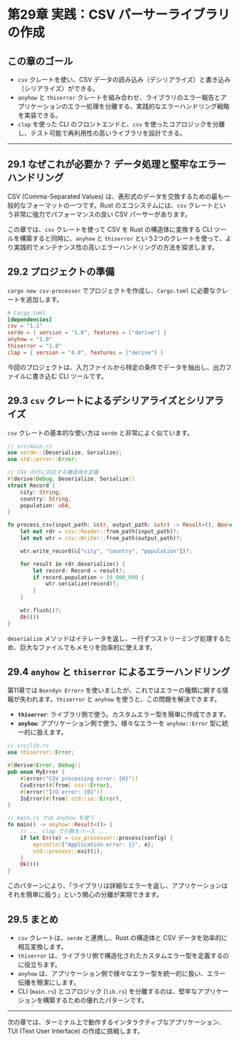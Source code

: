 # 第29章 実践：CSV パーサーライブラリの作成

## この章のゴール
- `csv` クレートを使い、CSV データの読み込み（デシリアライズ）と書き込み（シリアライズ）ができる。
- `anyhow` と `thiserror` クレートを組み合わせ、ライブラリのエラー報告とアプリケーションのエラー処理を分離する、実践的なエラーハンドリング戦略を実装できる。
- `clap` を使った CLI のフロントエンドと、`csv` を使ったコアロジックを分離し、テスト可能で再利用性の高いライブラリを設計できる。

---

## 29.1 なぜこれが必要か？ データ処理と堅牢なエラーハンドリング
CSV (Comma-Separated Values) は、表形式のデータを交換するための最も一般的なフォーマットの一つです。Rust のエコシステムには、`csv` クレートという非常に強力でパフォーマンスの良い CSV パーサーがあります。

この章では、`csv` クレートを使って CSV を Rust の構造体に変換する CLI ツールを構築すると同時に、`anyhow` と `thiserror` という2つのクレートを使って、より実践的でメンテナンス性の高いエラーハンドリングの方法を探求します。

## 29.2 プロジェクトの準備
`cargo new csv-processor` でプロジェクトを作成し、`Cargo.toml` に必要なクレートを追加します。

```toml
# Cargo.toml
[dependencies]
csv = "1.1"
serde = { version = "1.0", features = ["derive"] }
anyhow = "1.0"
thiserror = "1.0"
clap = { version = "4.0", features = ["derive"] }
```

今回のプロジェクトは、入力ファイルから特定の条件でデータを抽出し、出力ファイルに書き込む CLI ツールです。

## 29.3 `csv` クレートによるデシリアライズとシリアライズ
`csv` クレートの基本的な使い方は `serde` と非常によく似ています。

```rust
// src/main.rs
use serde::{Deserialize, Serialize};
use std::error::Error;

// CSV の行に対応する構造体を定義
#[derive(Debug, Deserialize, Serialize)]
struct Record {
    city: String,
    country: String,
    population: u64,
}

fn process_csv(input_path: &str, output_path: &str) -> Result<(), Box<dyn Error>> {
    let mut rdr = csv::Reader::from_path(input_path)?;
    let mut wtr = csv::Writer::from_path(output_path)?;

    wtr.write_record(&["city", "country", "population"])?;

    for result in rdr.deserialize() {
        let record: Record = result?;
        if record.population > 10_000_000 {
            wtr.serialize(record)?;
        }
    }
    
    wtr.flush()?;
    Ok(())
}
```
`deserialize` メソッドはイテレータを返し、一行ずつストリーミング処理するため、巨大なファイルでもメモリを効率的に使えます。

## 29.4 `anyhow` と `thiserror` によるエラーハンドリング
第11章では `Box<dyn Error>` を使いましたが、これではエラーの種類に関する情報が失われます。`thiserror` と `anyhow` を使うと、この問題を解決できます。

- **`thiserror`**: ライブラリ側で使う。カスタムエラー型を簡単に作成できます。
- **`anyhow`**: アプリケーション側で使う。様々なエラーを `anyhow::Error` 型に統一的に扱えます。

```rust
// src/lib.rs
use thiserror::Error;

#[derive(Error, Debug)]
pub enum MyError {
    #[error("CSV processing error: {0}")]
    CsvError(#[from] csv::Error),
    #[error("I/O error: {0}")]
    IoError(#[from] std::io::Error),
}

// main.rs では anyhow を使う
fn main() -> anyhow::Result<()> {
    // ... clap で引数をパース ...
    if let Err(e) = csv_processor::process(config) {
        eprintln!("Application error: {}", e);
        std::process::exit(1);
    }
    Ok(())
}
```
このパターンにより、「ライブラリは詳細なエラーを返し、アプリケーションはそれを簡単に扱う」という関心の分離が実現できます。

## 29.5 まとめ
- `csv` クレートは、`serde` と連携し、Rust の構造体と CSV データを効率的に相互変換します。
- `thiserror` は、ライブラリ側で構造化されたカスタムエラー型を定義するのに役立ちます。
- `anyhow` は、アプリケーション側で様々なエラー型を統一的に扱い、エラー伝播を簡潔にします。
- CLI (`main.rs`) とコアロジック (`lib.rs`) を分離するのは、堅牢なアプリケーションを構築するための優れたパターンです。

---
次の章では、ターミナル上で動作するインタラクティブなアプリケーション、TUI (Text User Interface) の作成に挑戦します。
